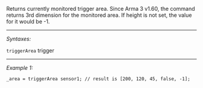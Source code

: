 Returns currently monitored trigger area. Since Arma 3 v1.60, the command returns 3rd dimension for the monitored area. If height is not set, the value for it would be -1.


---
*Syntaxes:*

`triggerArea` trigger

---
*Example 1:*

```sqf
_area = triggerArea sensor1; // result is [200, 120, 45, false, -1];
```